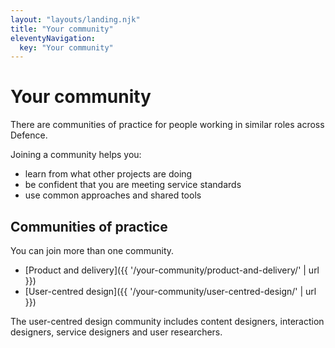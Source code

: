 ```yaml
---
layout: "layouts/landing.njk"
title: "Your community"
eleventyNavigation:
  key: "Your community"
---
```


# Your community

There are communities of practice for people working in similar roles across Defence.

Joining a community helps you:

- learn from what other projects are doing
- be confident that you are meeting service standards
- use common approaches and shared tools

## Communities of practice

You can join more than one community.

- [Product and delivery]({{ '/your-community/product-and-delivery/' | url }})
- [User-centred design]({{ '/your-community/user-centred-design/' | url }})

The user-centred design community includes content designers, interaction designers, service designers and user researchers.
